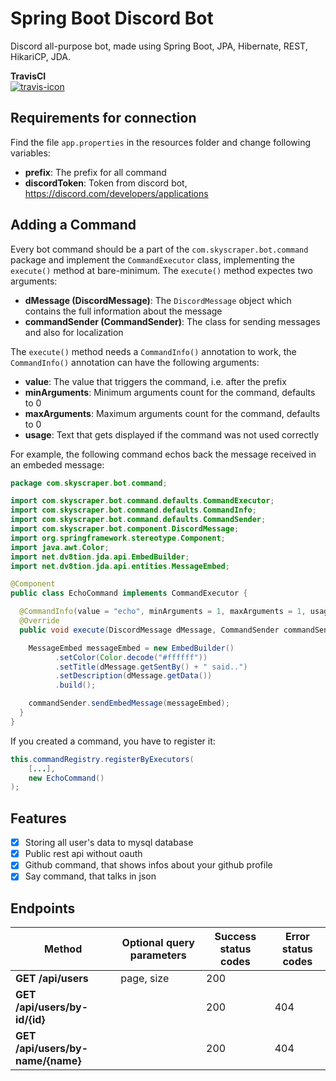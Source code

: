 # Spring Boot Discord Bot
Discord all-purpose bot, made using Spring Boot, JPA, Hibernate, REST, HikariCP, JDA.

**TravisCI**<br>
[![travis-icon]][travis]

Requirements for connection
---
Find the file `app.properties` in the resources folder and change following variables:

- **prefix**: The prefix for all command
- **discordToken**: Token from discord bot, https://discord.com/developers/applications

Adding a Command
---

Every bot command should be a part of the `com.skyscraper.bot.command` package and implement the `CommandExecutor` class, implementing the `execute()` method at bare-minimum. The `execute()` method expectes two arguments:

- **dMessage (DiscordMessage)**: The `DiscordMessage` object which contains the full information about the message
- **commandSender (CommandSender)**: The class for sending messages and also for localization

The `execute()` method needs a `CommandInfo()` annotation to work, the `CommandInfo()` annotation can have the following arguments:

- **value**: The value that triggers the command, i.e. after the prefix
- **minArguments**: Minimum arguments count for the command, defaults to 0
- **maxArguments**: Maximum arguments count for the command, defaults to 0
- **usage**: Text that gets displayed if the command was not used correctly

For example, the following command echos back the message received in an embeded message:

```java
package com.skyscraper.bot.command;

import com.skyscraper.bot.command.defaults.CommandExecutor;
import com.skyscraper.bot.command.defaults.CommandInfo;
import com.skyscraper.bot.command.defaults.CommandSender;
import com.skyscraper.bot.component.DiscordMessage;
import org.springframework.stereotype.Component;
import java.awt.Color;
import net.dv8tion.jda.api.EmbedBuilder;
import net.dv8tion.jda.api.entities.MessageEmbed;

@Component
public class EchoCommand implements CommandExecutor {

  @CommandInfo(value = "echo", minArguments = 1, maxArguments = 1, usage = "<message>")
  @Override
  public void execute(DiscordMessage dMessage, CommandSender commandSender) {

    MessageEmbed messageEmbed = new EmbedBuilder()
          .setColor(Color.decode("#ffffff"))
          .setTitle(dMessage.getSentBy() + " said..")
          .setDescription(dMessage.getData())
          .build();

    commandSender.sendEmbedMessage(messageEmbed);
  }
}
```

If you created a command, you have to register it:
```java
this.commandRegistry.registerByExecutors(
    [...],
    new EchoCommand()
);
```

## Features
- [x] Storing all user's data to mysql database
- [x] Public rest api without oauth
- [x] Github command, that shows infos about your github profile
- [x] Say command, that talks in json

## Endpoints

| Method                                             | Optional query parameters      | Success status codes   | Error status codes |
| -------------------------------------------------- | --------------------------     | ---------------------  | ------------------ |
| **GET  /api/users**                                | page, size                     | 200                    |                    |
| **GET  /api/users/by-id/{id}**                     |                                | 200                    | 404                |
| **GET  /api/users/by-name/{name}**                 |                                | 200                    | 404                |

[travis-icon]: https://www.travis-ci.com/skyscraper/spring-discord-bot.svg?token=BAY6DRwNfoKsyPs22bzN&branch=main
[travis]: https://www.travis-ci.com/github/skyscraper/spring-discord-bot/
